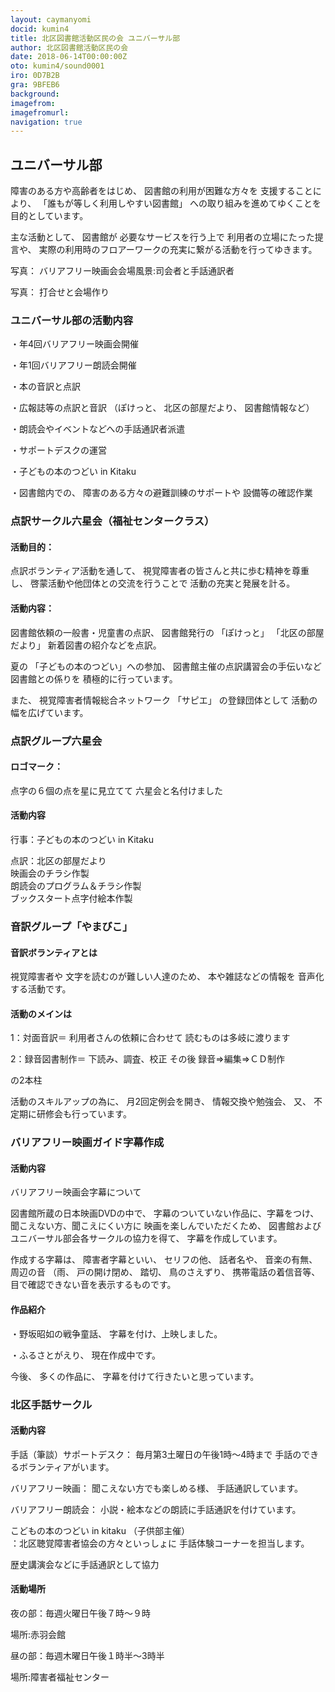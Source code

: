 ```yaml
---
layout: caymanyomi
docid: kumin4
title: 北区図書館活動区民の会 ユニバーサル部
author: 北区図書館活動区民の会
date: 2018-06-14T00:00:00Z
oto: kumin4/sound0001
iro: 0D7B2B
gra: 9BFEB6
background: 
imagefrom: 
imagefromurl: 
navigation: true
---
```

   
## <span data-dur="2.062" data-begin="0.000">ユニバーサル部</span>

<!--span data-dur="1.641" data-begin="2.062">読み上げ時間</span>
<span data-dur="3.053" data-begin="3.703">約6分50秒消す</span-->

<span data-dur="3.297" data-begin="6.756">障害のある方や高齢者をはじめ、</span>
<span data-dur="3.521" data-begin="10.053">図書館の利用が困難な方々を</span>
<span data-dur="1.923" data-begin="13.574">支援することにより、</span>
<span data-dur="3.509" data-begin="15.497">「誰もが等しく利用しやすい図書館」</span>
<span data-dur="4.956" data-begin="19.006">への取り組みを進めてゆくことを目的としています。</span>

<span data-dur="1.968" data-begin="23.962">主な活動として、</span>
<span data-dur="1.304" data-begin="25.930">図書館が</span>
<span data-dur="2.745" data-begin="27.234">必要なサービスを行う上で</span>
<span data-dur="2.937" data-begin="29.979">利用者の立場にたった提言や、</span>
<span data-dur="7.717" data-begin="32.916">実際の利用時のフロアーワークの充実に繋がる活動を行ってゆきます。</span>

<span data-dur="1.197" data-begin="40.633">写真：</span>
<span data-dur="6.539" data-begin="41.830">バリアフリー映画会会場風景:司会者と手話通訳者</span>

<span data-dur="1.197" data-begin="48.369">写真：</span>
<span data-dur="4.132" data-begin="49.566">打合せと会場作り</span>

### <span data-dur="3.075" data-begin="53.698">ユニバーサル部の活動内容</span>

<span data-dur="4.795" data-begin="56.773">・年4回バリアフリー映画会開催</span>

<span data-dur="4.873" data-begin="61.568">・年1回バリアフリー朗読会開催</span>

<span data-dur="3.708" data-begin="66.441">・本の音訳と点訳</span>

<span data-dur="3.006" data-begin="70.149">・広報誌等の点訳と音訳</span>
<span data-dur="1.087" data-begin="73.155">（ぽけっと、</span>
<span data-dur="1.743" data-begin="74.242">北区の部屋だより、</span>
<span data-dur="3.111" data-begin="75.985">図書館情報など）</span>

<span data-dur="5.366" data-begin="79.096">・朗読会やイベントなどへの手話通訳者派遣</span>

<span data-dur="3.366" data-begin="84.462">・サポートデスクの運営</span>

<span data-dur="4.024" data-begin="87.828">・子どもの本のつどい in Kitaku</span>

<span data-dur="1.577" data-begin="91.852">・図書館内での、</span>
<span data-dur="3.821" data-begin="93.429">障害のある方々の避難訓練のサポートや</span>
<span data-dur="3.918" data-begin="97.250">設備等の確認作業</span>

### <span data-dur="2.239" data-begin="101.168">点訳サークル六星会</span><span data-dur="2.486" data-begin="103.407">（福祉センタークラス）</span>

#### <span data-dur="1.623" data-begin="105.893">活動目的：</span>

<span data-dur="2.82" data-begin="107.516">点訳ボランティア活動を通して、</span>
<span data-dur="4.865" data-begin="110.336">視覚障害者の皆さんと共に歩む精神を尊重し、</span>
<span data-dur="4.195" data-begin="115.201">啓蒙活動や他団体との交流を行うことで</span>
<span data-dur="4.047" data-begin="119.396">活動の充実と発展を計る。</span>

#### <span data-dur="1.579" data-begin="123.443">活動内容：</span>

<span data-dur="4.273" data-begin="125.022">図書館依頼の一般書・児童書の点訳、</span>
<span data-dur="1.779" data-begin="129.295">図書館発行の</span>
<span data-dur="1.088" data-begin="131.074">「ぽけっと」</span>
<span data-dur="1.742" data-begin="132.162">「北区の部屋だより」</span>
<span data-dur="3.853" data-begin="133.904">新着図書の紹介などを点訳。</span>

<span data-dur="1.051" data-begin="137.757">夏の</span>
<span data-dur="2.652" data-begin="138.808">「子どもの本のつどい」への参加、</span>
<span data-dur="4.011" data-begin="141.460">図書館主催の点訳講習会の手伝いなど</span>
<span data-dur="2.014" data-begin="145.471">図書館との係りを</span>
<span data-dur="3.36" data-begin="147.485">積極的に行っています。</span>

<span data-dur="0.945" data-begin="150.845">また、</span>
<span data-dur="3.332" data-begin="151.790">視覚障害者情報総合ネットワーク</span>
<span data-dur="1.082" data-begin="155.122">「サピエ」</span>
<span data-dur="2.118" data-begin="156.204">の登録団体として</span>
<span data-dur="3.371" data-begin="158.322">活動の幅を広げています。</span>

### <span data-dur="2.754" data-begin="163.743">点訳グループ六星会</span>

#### <span data-dur="1.321" data-begin="166.497">ロゴマーク：</span>

<span data-dur="3.615" data-begin="167.818">点字の６個の点を星に見立てて</span>
<span data-dur="3.469" data-begin="171.433">六星会と名付けました</span>

#### <span data-dur="2.079" data-begin="174.902">活動内容</span>

<span data-dur="4.771" data-begin="176.981">行事：子どもの本のつどい in Kitaku</span>

<span data-dur="3.773" data-begin="181.752">点訳：北区の部屋だより</span>  
<span data-dur="3.943" data-begin="185.525">映画会のチラシ作製</span>  
<span data-dur="4.978" data-begin="189.468">朗読会のプログラム＆チラシ作製</span>  
<span data-dur="5.372" data-begin="194.446">ブックスタート点字付絵本作製</span>

### <span data-dur="2.708" data-begin="199.818">音訳グループ「やまびこ」</span>

#### <span data-dur="2.585" data-begin="202.526">音訳ボランティアとは</span>

<span data-dur="1.779" data-begin="205.111">視覚障害者や</span>
<span data-dur="3.209" data-begin="206.890">文字を読むのが難しい人達のため、</span>
<span data-dur="2.45" data-begin="210.099">本や雑誌などの情報を</span>
<span data-dur="3.515" data-begin="212.549">音声化する活動です。</span>

#### <span data-dur="2.24" data-begin="216.064">活動のメインは</span>

<span data-dur="2.121" data-begin="218.304">1：対面音訳＝</span>
<span data-dur="2.527" data-begin="220.425">利用者さんの依頼に合わせて</span>
<span data-dur="4.124" data-begin="222.952">読むものは多岐に渡ります</span>

<span data-dur="2.471" data-begin="227.076">2：録音図書制作＝</span>
<span data-dur="2.626" data-begin="229.547">下読み、調査、校正</span>
<span data-dur="1.264" data-begin="232.173">その後</span>
<span data-dur="4.74" data-begin="233.437">録音⇒編集⇒ＣＤ制作</span>

<span data-dur="2.783" data-begin="238.177">の2本柱</span>

<span data-dur="2.423" data-begin="240.960">活動のスキルアップの為に、</span>
<span data-dur="2.859" data-begin="243.383">月2回定例会を開き、</span>
<span data-dur="2.589" data-begin="246.242">情報交換や勉強会、</span>
<span data-dur="0.945" data-begin="248.831">又、</span>
<span data-dur="4.744" data-begin="249.776">不定期に研修会も行っています。</span>

### <span data-dur="3.977" data-begin="254.520">バリアフリー映画ガイド字幕作成</span>

#### <span data-dur="2.079" data-begin="258.497">活動内容</span>

<span data-dur="3.91" data-begin="260.576">バリアフリー映画会字幕について</span>

<span data-dur="4.29" data-begin="264.486">図書館所蔵の日本映画DVDの中で、</span>
<span data-dur="3.93" data-begin="268.776">字幕のついていない作品に、字幕をつけ、</span>
<span data-dur="2.928" data-begin="272.706">聞こえない方、聞こえにくい方に</span>
<span data-dur="2.484" data-begin="275.634">映画を楽しんでいただくため、</span>
<span data-dur="5.112" data-begin="278.118">図書館およびユニバーサル部会各サークルの協力を得て、</span>
<span data-dur="3.699" data-begin="283.230">字幕を作成しています。</span>

<span data-dur="1.983" data-begin="286.929">作成する字幕は、</span>
<span data-dur="2.076" data-begin="288.912">障害者字幕といい、</span>
<span data-dur="1.543" data-begin="290.988">セリフの他、</span>
<span data-dur="1.341" data-begin="292.531">話者名や、</span>
<span data-dur="1.467" data-begin="293.872">音楽の有無、</span>
<span data-dur="1.665" data-begin="295.339">周辺の音</span>
<span data-dur="0.838" data-begin="297.004">（雨、</span>
<span data-dur="1.428" data-begin="297.842">戸の開け閉め、</span>
<span data-dur="1.187" data-begin="299.270">踏切、</span>
<span data-dur="1.514" data-begin="300.457">鳥のさえずり、</span>
<span data-dur="2.54" data-begin="301.971">携帯電話の着信音等、</span>
<span data-dur="4.688" data-begin="304.511">目で確認できない音を表示するものです。</span>

#### <span data-dur="2.234" data-begin="309.199">作品紹介</span>

<span data-dur="2.627" data-begin="311.433">・野坂昭如の戦争童話、</span>
<span data-dur="4.056" data-begin="314.060">字幕を付け、上映しました。</span>

<span data-dur="1.494" data-begin="318.116">・ふるさとがえり、</span>
<span data-dur="3.531" data-begin="319.610">現在作成中です。</span>

<span data-dur="1.066" data-begin="323.141">今後、</span>
<span data-dur="1.791" data-begin="324.207">多くの作品に、</span>
<span data-dur="4.791" data-begin="325.998">字幕を付けて行きたいと思っています。</span>

### <span data-dur="2.601" data-begin="330.789">北区手話サークル</span>

#### <span data-dur="2.078" data-begin="333.390">活動内容</span>

<span data-dur="3.079" data-begin="335.468">手話（筆談）サポートデスク：</span>
<span data-dur="4.53" data-begin="338.547">毎月第3土曜日の午後1時～4時まで</span>
<span data-dur="3.895" data-begin="343.077">手話のできるボランティアがいます。</span>

<span data-dur="1.771" data-begin="346.972">バリアフリー映画：</span>
<span data-dur="2.552" data-begin="348.743">聞こえない方でも楽しめる様、</span>
<span data-dur="3.355" data-begin="351.295">手話通訳しています。</span>

<span data-dur="2.091" data-begin="354.650">バリアフリー朗読会：</span>
<span data-dur="6.182" data-begin="356.741">小説・絵本などの朗読に手話通訳を付けています。	</span>

<span data-dur="2.824" data-begin="362.923">こどもの本のつどい in kitaku</span>
<span data-dur="1.601" data-begin="365.747">（子供部主催）</span>  
<span data-dur="3.905" data-begin="367.348">：北区聴覚障害者協会の方々といっしょに</span>
<span data-dur="4.187" data-begin="371.253">手話体験コーナーを担当します。</span>

<span data-dur="5.059" data-begin="375.440">歴史講演会などに手話通訳として協力</span>

#### <span data-dur="2.018" data-begin="380.499">活動場所</span>

<span data-dur="3.676" data-begin="382.517">夜の部：毎週火曜日午後７時～９時</span>

<span data-dur="3.593" data-begin="386.193">場所:赤羽会館</span>

<span data-dur="4.522" data-begin="389.786">昼の部：毎週木曜日午後１時半～3時半</span>

<span data-dur="4.504" data-begin="394.308">場所:障害者福祉センター</span>

<!--span data-dur="1.127" data-begin="398.812">以上で</span>
<span data-dur="4.184" data-begin="399.939">「ユニバーサル部」の読み上げを終わります消す。</span-->

